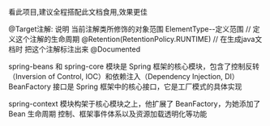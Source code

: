 看此项目,建议全程搭配此文档食用,效果更佳

@Target注解:
说明 当前注解类所修饰的对象范围 ElementType--定义范围
// 定义这个注解的生命周期
@Retention(RetentionPolicy.RUNTIME)
// 在生成java文档时 把这个注解标注出来
@Documented

spring-beans 和 spring-core 模块是 Spring 框架的核心模块，包含了控制反转（Inversion of
Control, IOC）和依赖注入（Dependency Injection, DI）
BeanFactory 接口是 Spring 框架中的核心接口，它是工厂模式的具体实现


spring-context 模块构架于核心模块之上，他扩展了 BeanFactory，为她添加了 Bean 生命周期
控制、框架事件体系以及资源加载透明化等功能




